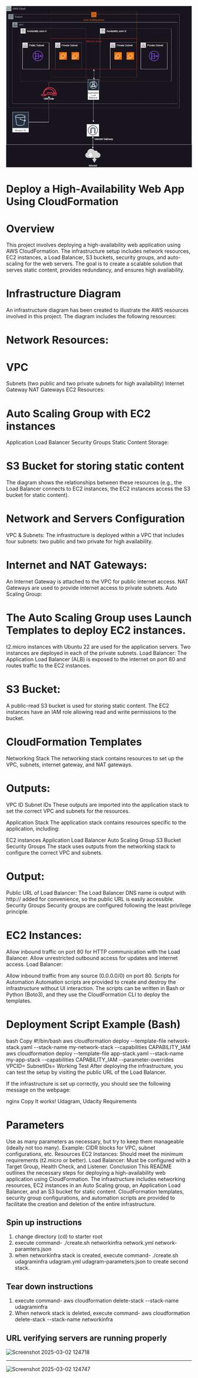 ![Alt text](devops-IaC-diagram.drawio.png)

# Deploy a High-Availability Web App Using CloudFormation

# Overview
This project involves deploying a high-availability web application using AWS CloudFormation. The infrastructure setup includes network resources, EC2 instances, a Load Balancer, S3 buckets, security groups, and auto-scaling for the web servers. The goal is to create a scalable solution that serves static content, provides redundancy, and ensures high availability.

# Infrastructure Diagram
An infrastructure diagram has been created to illustrate the AWS resources involved in this project. The diagram includes the following resources:

# Network Resources:

# VPC
Subnets (two public and two private subnets for high availability)
Internet Gateway
NAT Gateways
EC2 Resources:

# Auto Scaling Group with EC2 instances
Application Load Balancer
Security Groups
Static Content Storage:

# S3 Bucket for storing static content
The diagram shows the relationships between these resources (e.g., the Load Balancer connects to EC2 instances, the EC2 instances access the S3 bucket for static content).

# Network and Servers Configuration
VPC & Subnets:
The infrastructure is deployed within a VPC that includes four subnets: two public and two private for high availability.

# Internet and NAT Gateways:

An Internet Gateway is attached to the VPC for public internet access.
NAT Gateways are used to provide internet access to private subnets.
Auto Scaling Group:

# The Auto Scaling Group uses Launch Templates to deploy EC2 instances.
t2.micro instances with Ubuntu 22 are used for the application servers.
Two instances are deployed in each of the private subnets.
Load Balancer:
The Application Load Balancer (ALB) is exposed to the internet on port 80 and routes traffic to the EC2 instances.

# S3 Bucket:
A public-read S3 bucket is used for storing static content. The EC2 instances have an IAM role allowing read and write permissions to the bucket.

# CloudFormation Templates
Networking Stack
The networking stack contains resources to set up the VPC, subnets, internet gateway, and NAT gateways.

# Outputs:

VPC ID
Subnet IDs
These outputs are imported into the application stack to set the correct VPC and subnets for the resources.

Application Stack
The application stack contains resources specific to the application, including:

EC2 instances
Application Load Balancer
Auto Scaling Group
S3 Bucket
Security Groups
The stack uses outputs from the networking stack to configure the correct VPC and subnets.

# Output:

Public URL of Load Balancer:
The Load Balancer DNS name is output with http:// added for convenience, so the public URL is easily accessible.
Security Groups
Security groups are configured following the least privilege principle.

# EC2 Instances:

Allow inbound traffic on port 80 for HTTP communication with the Load Balancer.
Allow unrestricted outbound access for updates and internet access.
Load Balancer:

Allow inbound traffic from any source (0.0.0.0/0) on port 80.
Scripts for Automation
Automation scripts are provided to create and destroy the infrastructure without UI interaction. The scripts can be written in Bash or Python (Boto3), and they use the CloudFormation CLI to deploy the templates.

# Deployment Script Example (Bash)
bash
Copy
#!/bin/bash
aws cloudformation deploy --template-file network-stack.yaml --stack-name my-network-stack --capabilities CAPABILITY_IAM
aws cloudformation deploy --template-file app-stack.yaml --stack-name my-app-stack --capabilities CAPABILITY_IAM --parameter-overrides VPCID=<vpc-id> SubnetIDs=<subnet-ids>
Working Test
After deploying the infrastructure, you can test the setup by visiting the public URL of the Load Balancer.

If the infrastructure is set up correctly, you should see the following message on the webpage:

nginx
Copy
It works! Udagram, Udacity
Requirements

# Parameters
Use as many parameters as necessary, but try to keep them manageable (ideally not too many).
Example: CIDR blocks for VPC, subnet configurations, etc.
Resources
EC2 Instances: Should meet the minimum requirements (t2.micro or better).
Load Balancer: Must be configured with a Target Group, Health Check, and Listener.
Conclusion
This README outlines the necessary steps for deploying a high-availability web application using CloudFormation. The infrastructure includes networking resources, EC2 instances in an Auto Scaling group, an Application Load Balancer, and an S3 bucket for static content. CloudFormation templates, security group configurations, and automation scripts are provided to facilitate the creation and deletion of the entire infrastructure.







## Spin up instructions
1. change directory (cd) to starter root
2. execute command- ./create.sh networkinfra network.yml network-paramters.json
3. when networkinfra stack is created, execute command- ./create.sh udagraminfra udagram.yml udagram-parameters.json to create second stack. 

## Tear down instructions
1. execute command- aws cloudformation delete-stack --stack-name udagraminfra
2. When network stack is deleted, execute command- aws cloudformation delete-stack --stack-name networkinfra

## URL verifying servers are running properly

![Screenshot 2025-03-02 124718](https://github.com/user-attachments/assets/24bb5ad4-0855-43eb-b69c-d4ed31413b1d)

---

![Screenshot 2025-03-02 124747](https://github.com/user-attachments/assets/5992a2eb-1904-47a6-926e-2956102605ed)

